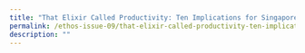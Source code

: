 ```yaml
---
title: "That Elixir Called Productivity: Ten Implications for Singapore"
permalink: /ethos-issue-09/that-elixir-called-productivity-ten-implications-for-singapore/
description: ""
---
```

